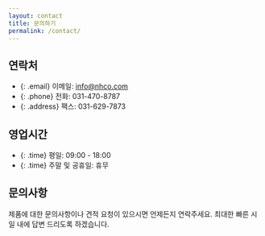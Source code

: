 ```yaml
---
layout: contact
title: 문의하기
permalink: /contact/
---
```


## 연락처
- {: .email} 이메일: info@nhco.com
- {: .phone} 전화: 031-470-8787
- {: .address} 팩스: 031-629-7873

## 영업시간
- {: .time} 평일: 09:00 - 18:00
- {: .time} 주말 및 공휴일: 휴무

## 문의사항
제품에 대한 문의사항이나 견적 요청이 있으시면 언제든지 연락주세요.
최대한 빠른 시일 내에 답변 드리도록 하겠습니다. 